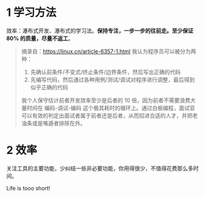 
# 1 学习方法

效率：瀑布式开发、瀑布式的学习法。**保持专注，一步一步的往前走。至少保证 80% 的质量，尽量不返工**。

> 摘录自：https://linux.cn/article-6357-1.html
> 我认为程序员可以被分为两种：
> 1. 先确认前条件/不变式/终止条件/边界条件，然后写出正确的代码
> 2. 先编写代码，然后通过各种用例/测试/调试对程序进行调整，最后得到似乎正确的代码
> 
> 我个人保守估计前者开发效率至少是后者的 10 倍，因为前者不需要浪费大量时间在 编码-调试-编码 这个极其耗时的循环上。通过白板编程，面试官可以有效的判定出面试者属于前者还是后者，从而招进合适的人才，并把老油条或是嘴遁者排除在外。

# 2 效率

关注工具的主要功能，少纠结一些非必要功能，你用得很少，不值得花费那么多时间。

Life is tooo short! 